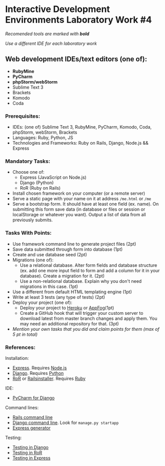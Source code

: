 # Interactive Development Environments Laboratory Work #4

_Recomended tools are marked with **bold**_

_Use a different IDE for each laboratory work_

## Web development IDEs/text editors (one of):
  - **RubyMine**
  - **PyCharm**
  - **phpStorm/webStorm**
  - Sublime Text 3
  - Brackets
  - Komodo
  - Coda

### Prerequisites:
  - IDEs: (one of) Sublime Text 3, RubyMine, PyCharm, Komodo, Coda, phpStorm, webStorm, Brackets
  - Languages: Ruby, Python, JS
  - Technologies and Frameworks: Ruby on Rails, Django, Node.js && Express

### Mandatory Tasks:
  - Choose one of:
    - Express (JavaScript on Node.js)
    - Django (Python)
    - RoR (Ruby on Rails)
  - Install chosen framework on your computer (or a remote server)
  - Serve a static page with your name on it at address `/me.html` or `/me`
  - Serve a bootstrap form. It should have at least one field (ex. name). On submitting this form save data (in database or files or session or localStorage or whatever you want). Output a list of data from all previously submits.

### Tasks With Points:
  - Use framework command line to generate project files (2pt)
  - Save data submitted through form into database (1pt)
  - Create and use database seed (2pt)
  - Migrations (one of):
    - Use a relational database. Alter form fields and database structure (ex. add one more input field to form and add a column for it in your database). Create a migration for it. (2pt)
    - Use a non-relational database. Explain why you don't need migrations in this case. (1pt)
  - Use a different from default HTML templating engine (1pt)
  - Write at least 3 tests (any type of tests) (2pt)
  - Deploy your project (one of):
    - Deploy your project to [Heroku](https://www.heroku.com/) or [AppFog](https://www.appfog.com/)(1pt)
    - Create a GitHub hook that will trigger your custom server to download latest from master branch changes and apply them. You may need an additional repository for that. (3pt)
  - _Mention your own tasks that you did and claim points for them (max of 5 pt in total)_

### References:

Installation:
* [Express](http://expressjs.com/guide.html). Requires [Node.js](http://nodejs.org/download/)
* [Django](https://docs.djangoproject.com/en/dev/topics/install/). Requires [Python](https://www.python.org/download/)
* [RoR](http://rubyonrails.org/download/) or [Railsinstaller](http://railsinstaller.org/). Requires [Ruby](https://www.ruby-lang.org/en/installation/)

IDE:
* [PyCharm for Django](http://www.jetbrains.com/pycharm/quickstart/django_guide.html)

Command lines:
* [Rails command line](http://guides.rubyonrails.org/command_line.html)
* [Django command line](https://docs.djangoproject.com/en/dev/ref/django-admin/). Look for `manage.py startapp`
* [Express generator](https://github.com/petecoop/generator-express)

Testing:
* [Testing in Django](https://docs.djangoproject.com/en/dev/topics/testing/)
* [Testing in RoR](http://guides.rubyonrails.org/testing.html)
* [Testing in Express](http://www.scotchmedia.com/tutorials/express/authentication/2/02)
